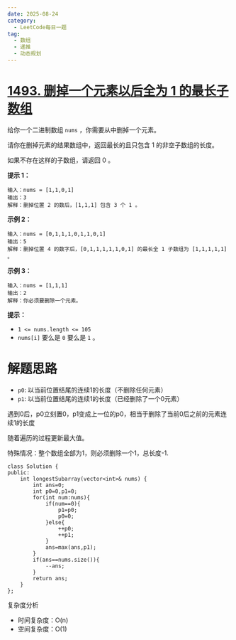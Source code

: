 ```yaml
---
date: 2025-08-24
category:
  - LeetCode每日一题
tag:
  - 数组
  - 递推
  - 动态规划
---
```


# [1493. 删掉一个元素以后全为 1 的最长子数组](https://leetcode.cn/problems/longest-subarray-of-1s-after-deleting-one-element/)

给你一个二进制数组 `nums` ，你需要从中删掉一个元素。

请你在删掉元素的结果数组中，返回最长的且只包含 1 的非空子数组的长度。

如果不存在这样的子数组，请返回 0 。

 

**提示 1：**

```
输入：nums = [1,1,0,1]
输出：3
解释：删掉位置 2 的数后，[1,1,1] 包含 3 个 1 。
```

**示例 2：**

```
输入：nums = [0,1,1,1,0,1,1,0,1]
输出：5
解释：删掉位置 4 的数字后，[0,1,1,1,1,1,0,1] 的最长全 1 子数组为 [1,1,1,1,1] 。
```

**示例 3：**

```
输入：nums = [1,1,1]
输出：2
解释：你必须要删除一个元素。
```

 

**提示：**

- `1 <= nums.length <= 105`
- `nums[i]` 要么是 `0` 要么是 `1` 。

# 解题思路

- `p0`: 以当前位置结尾的连续1的长度（不删除任何元素）
- `p1`: 以当前位置结尾的连续1的长度（已经删除了一个0元素）

遇到0后，p0立刻置0，p1变成上一位的p0，相当于删除了当前0后之前的元素连续1的长度

随着遍历的过程更新最大值。

特殊情况：整个数组全部为1，则必须删除一个1，总长度-1.

```
class Solution {
public:
    int longestSubarray(vector<int>& nums) {
        int ans=0;
        int p0=0,p1=0;
        for(int num:nums){
            if(num==0){
                p1=p0;
                p0=0;
            }else{
                ++p0;
                ++p1;
            }
            ans=max(ans,p1);
        }
        if(ans==nums.size()){
            --ans;
        }
        return ans;
    }
};
```

复杂度分析

- 时间复杂度：O(n)
- 空间复杂度：O(1)

  
